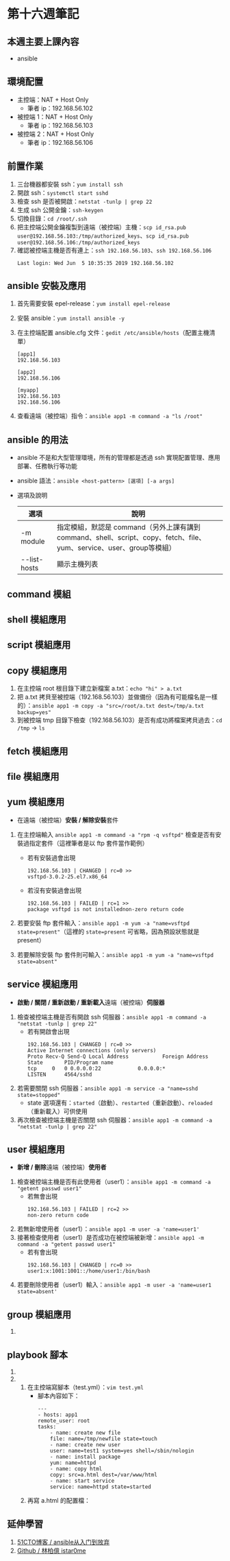 # 第十六週筆記

## 本週主要上課內容
* ansible

## 環境配置
* 主控端：NAT + Host Only
    * 筆者 ip：192.168.56.102
* 被控端 1：NAT + Host Only
    * 筆者 ip：192.168.56.103
* 被控端 2：NAT + Host Only
    * 筆者 ip：192.168.56.106

## 前置作業
1. 三台機器都安裝 ssh：`yum install ssh`
2. 開啟 ssh：`systemctl start sshd`
3. 檢查 ssh 是否被開啟：`netstat -tunlp | grep 22`
4. 生成 ssh 公開金鑰：`ssh-keygen`
5. 切換目錄：`cd /root/.ssh`
6. 把主控端公開金鑰複製到遠端（被控端）主機：`scp id_rsa.pub user@192.168.56.103:/tmp/authorized_keys`、`scp id_rsa.pub user@192.168.56.106:/tmp/authorized_keys`
7. 確認被控端主機是否有連上：`ssh 192.168.56.103`、`ssh 192.168.56.106`
    ```
    Last login: Wed Jun  5 10:35:35 2019 192.168.56.102
    ```

## ansible 安裝及應用
1. 首先需要安裝 epel-release：`yum install epel-release`
2. 安裝 ansible：`yum install ansible -y`
3. 在主控端配置 ansible.cfg 文件：`gedit /etc/ansible/hosts`（配置主機清單）
    ```
    [app1]
    192.168.56.103

    [app2]
    192.168.56.106

    [myapp]
    192.168.56.103
    192.168.56.106
    ```

4. 查看遠端（被控端）指令：`ansible app1 -m command -a "ls /root"`

## ansible 的用法
* ansible 不是和大型管理環境，所有的管理都是透過 ssh 實現配置管理、應用部署、任務執行等功能
* ansible 語法：`ansible <host-pattern> [選項] [-a args]`
* 選項及說明

    | 選項 | 說明 |
    | ---- | ---- |
    | -m module | 指定模組，默認是 command（另外上課有講到 command、shell、script、copy、fetch、file、yum、service、user、group等模組） |
    | --list-hosts | 顯示主機列表 |

## command 模組

## shell 模組應用

## script 模組應用

## copy 模組應用
1. 在主控端 root 根目錄下建立新檔案 a.txt：`echo "hi" > a.txt`
2. 把 a.txt 拷貝至被控端（192.168.56.103）並做備份（因為有可能檔名是一樣的）：`ansible app1 -m copy -a "src=/root/a.txt dest=/tmp/a.txt backup=yes"`
3. 到被控端 tmp 目錄下檢查（192.168.56.103）是否有成功將檔案拷貝過去：`cd /tmp` -> `ls`

## fetch 模組應用

## file 模組應用

## yum 模組應用
* 在遠端（被控端）**安裝 / 解除安裝**套件
1. 在主控端輸入 `ansible app1 -m command -a "rpm -q vsftpd"` 檢查是否有安裝過指定套件（這裡筆者是以 ftp 套件當作範例）
    * 若有安裝過會出現
        ```
        192.168.56.103 | CHANGED | rc=0 >>
        vsftpd-3.0.2-25.el7.x86_64
        ```
    * 若沒有安裝過會出現
        ```
        192.168.56.103 | FAILED | rc=1 >>
        package vsftpd is not installednon-zero return code
        ```
2. 若要安裝 ftp 套件輸入：`ansible app1 -m yum -a "name=vsftpd state=present"`（這裡的 `state=present` 可省略，因為預設狀態就是 present）

3. 若要解除安裝 ftp 套件則可輸入：`ansible app1 -m yum -a "name=vsftpd state=absent"`

## service 模組應用
* **啟動 / 關閉 / 重新啟動 / 重新載入**遠端（被控端）**伺服器**
1. 檢查被控端主機是否有開啟 ssh 伺服器：`ansible app1 -m command -a "netstat -tunlp | grep 22"`
    * 若有開啟會出現
        ```
        192.168.56.103 | CHANGED | rc=0 >>
        Active Internet connections (only servers)
        Proto Recv-Q Send-Q Local Address       	Foreign Address     	State   	PID/Program name       	 
        tcp    	0  	0 0.0.0.0:22          	0.0.0.0:*           	LISTEN  	4564/sshd
        ```
2. 若需要關閉 ssh 伺服器：`ansible app1 -m service -a "name=sshd state=stopped"`
    * state 選項還有：`started`（啟動）、`restarted`（重新啟動）、`reloaded`（重新載入）可供使用
3. 再次檢查被控端主機是否關閉 ssh 伺服器：`ansible app1 -m command -a "netstat -tunlp | grep 22"`

## user 模組應用
* **新增 / 刪除**遠端（被控端）**使用者**
1. 檢查被控端主機是否有此使用者（user1）：`ansible app1 -m command -a "getent passwd user1"`
    * 若無會出現
        ```
        192.168.56.103 | FAILED | rc=2 >>
        non-zero return code
        ```
2. 若無新增使用者（user1）：`ansible app1 -m user -a 'name=user1'`
3. 接著檢查使用者（user1）是否成功在被控端被新增：`ansible app1 -m command -a "getent passwd user1"`
    * 若有會出現
        ```
        192.168.56.103 | CHANGED | rc=0 >>
        user1:x:1001:1001::/home/user1:/bin/bash
        ```
4. 若要刪除使用者（user1）輸入：`ansible app1 -m user -a 'name=user1 state=absent'`

## group 模組應用
1. 

## playbook 腳本
1. 
2. 
    1. 在主控端寫腳本（test.yml）：`vim test.yml`
        * 腳本內容如下：
            ```
            ---
            - hosts: app1
            remote_user: root
            tasks:
                - name: create new file
                file: name=/tmp/newfile state=touch
                - name: create new user
                user: name=test1 system=yes shell=/sbin/nologin
                - name: install package
                yum: name=httpd
                - name: copy html
                copy: src=a.html dest=/var/www/html
                - name: start service
                service: name=httpd state=started
            ```
    2. 再寫 a.html 的配置檔：


## 延伸學習
1. [51CTO博客 / ansible从入门到放弃](https://blog.51cto.com/11886307/2385720)
2. [Github / 林柏億 istar0me](https://github.com/istar0me/linux-note/blob/107-2/W16%2020190605.md#ansible-playbooks)

